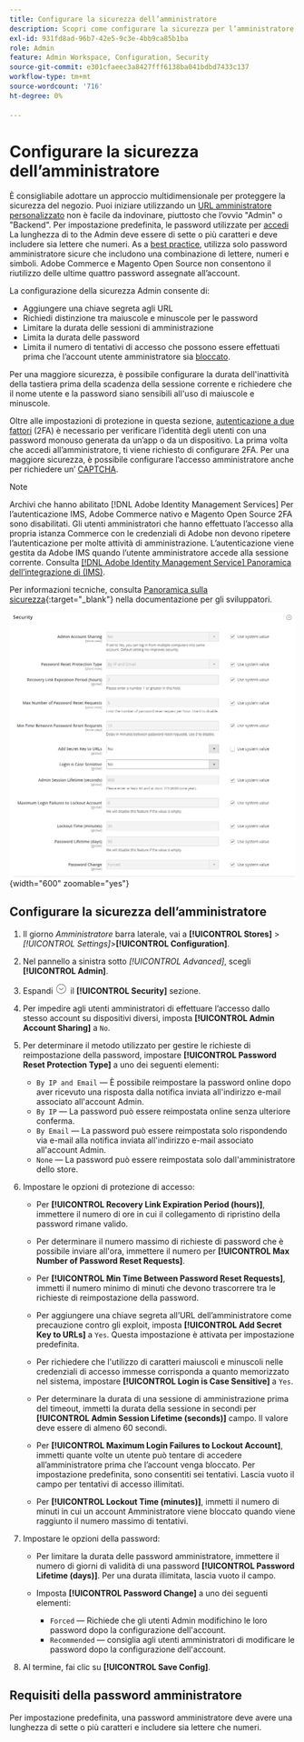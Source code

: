 ```yaml
---
title: Configurare la sicurezza dell’amministratore
description: Scopri come configurare la sicurezza per l’amministratore del tuo store.
exl-id: 931fd8ad-96b7-42e5-9c3e-4bb9ca85b1ba
role: Admin
feature: Admin Workspace, Configuration, Security
source-git-commit: e301cfaeec3a8427fff6138ba041bdbd7433c137
workflow-type: tm+mt
source-wordcount: '716'
ht-degree: 0%

---
```


# Configurare la sicurezza dell’amministratore

È consigliabile adottare un approccio multidimensionale per proteggere la sicurezza del negozio. Puoi iniziare utilizzando un [URL amministratore personalizzato](../stores-purchase/store-urls.md#use-a-custom-admin-url) non è facile da indovinare, piuttosto che l’ovvio &quot;Admin&quot; o &quot;Backend&quot;. Per impostazione predefinita, le password utilizzate per [accedi](../getting-started/admin-signin.md) La lunghezza di to the Admin deve essere di sette o più caratteri e deve includere sia lettere che numeri. As a [best practice](https://experienceleague.adobe.com/docs/commerce-operations/implementation-playbook/best-practices/launch/security-best-practices.html), utilizza solo password amministratore sicure che includono una combinazione di lettere, numeri e simboli. Adobe Commerce e Magento Open Source non consentono il riutilizzo delle ultime quattro password assegnate all’account.

La configurazione della sicurezza Admin consente di:

- Aggiungere una chiave segreta agli URL
- Richiedi distinzione tra maiuscole e minuscole per le password
- Limitare la durata delle sessioni di amministrazione
- Limita la durata delle password
- Limita il numero di tentativi di accesso che possono essere effettuati prima che l’account utente amministratore sia [bloccato](permissions-users-all.md#locked-users).

Per una maggiore sicurezza, è possibile configurare la durata dell&#39;inattività della tastiera prima della scadenza della sessione corrente e richiedere che il nome utente e la password siano sensibili all&#39;uso di maiuscole e minuscole.

Oltre alle impostazioni di protezione in questa sezione, [autenticazione a due fattori](security-two-factor-authentication.md) (2FA) è necessario per verificare l’identità degli utenti con una password monouso generata da un’app o da un dispositivo. La prima volta che accedi all’amministratore, ti viene richiesto di configurare 2FA. Per una maggiore sicurezza, è possibile configurare l’accesso amministratore anche per richiedere un’ [CAPTCHA](security-captcha.md).

>[!NOTE]
>
>Archivi che hanno abilitato [!DNL Adobe Identity Management Services] Per l’autenticazione IMS, Adobe Commerce nativo e Magento Open Source 2FA sono disabilitati. Gli utenti amministratori che hanno effettuato l’accesso alla propria istanza Commerce con le credenziali di Adobe non devono ripetere l’autenticazione per molte attività di amministrazione. L’autenticazione viene gestita da Adobe IMS quando l’utente amministratore accede alla sessione corrente. Consulta [[!DNL Adobe Identity Management Service] Panoramica dell’integrazione di (IMS)](../getting-started/adobe-ims-integration-overview.md).

Per informazioni tecniche, consulta [Panoramica sulla sicurezza](https://developer.adobe.com/commerce/php/architecture/basics/security/){:target=&quot;_blank&quot;} nella documentazione per gli sviluppatori.

![Sicurezza di amministrazione](../configuration-reference/advanced/assets/admin-security.png){width="600" zoomable="yes"}

## Configurare la sicurezza dell’amministratore

1. Il giorno _Amministratore_ barra laterale, vai a **[!UICONTROL Stores]** > _[!UICONTROL Settings]_>**[!UICONTROL Configuration]**.

1. Nel pannello a sinistra sotto _[!UICONTROL Advanced]_, scegli **[!UICONTROL Admin]**.

1. Espandi ![Selettore di espansione](../assets/icon-display-expand.png) il **[!UICONTROL Security]** sezione.

1. Per impedire agli utenti amministratori di effettuare l’accesso dallo stesso account su dispositivi diversi, imposta **[!UICONTROL Admin Account Sharing]** a `No`.

1. Per determinare il metodo utilizzato per gestire le richieste di reimpostazione della password, impostare **[!UICONTROL Password Reset Protection Type]** a uno dei seguenti elementi:

   - `By IP and Email` — È possibile reimpostare la password online dopo aver ricevuto una risposta dalla notifica inviata all&#39;indirizzo e-mail associato all&#39;account Admin.
   - `By IP` — La password può essere reimpostata online senza ulteriore conferma.
   - `By Email` — La password può essere reimpostata solo rispondendo via e-mail alla notifica inviata all&#39;indirizzo e-mail associato all&#39;account Admin.
   - `None` — La password può essere reimpostata solo dall&#39;amministratore dello store.

1. Impostare le opzioni di protezione di accesso:

   - Per **[!UICONTROL Recovery Link Expiration Period (hours)]**, immettere il numero di ore in cui il collegamento di ripristino della password rimane valido.

   - Per determinare il numero massimo di richieste di password che è possibile inviare all&#39;ora, immettere il numero per **[!UICONTROL Max Number of Password Reset Requests]**.

   - Per **[!UICONTROL Min Time Between Password Reset Requests]**, immetti il numero minimo di minuti che devono trascorrere tra le richieste di reimpostazione della password.

   - Per aggiungere una chiave segreta all’URL dell’amministratore come precauzione contro gli exploit, imposta **[!UICONTROL Add Secret Key to URLs]** a `Yes`. Questa impostazione è attivata per impostazione predefinita.

   - Per richiedere che l&#39;utilizzo di caratteri maiuscoli e minuscoli nelle credenziali di accesso immesse corrisponda a quanto memorizzato nel sistema, impostare **[!UICONTROL Login is Case Sensitive]** a `Yes`.

   - Per determinare la durata di una sessione di amministrazione prima del timeout, immetti la durata della sessione in secondi per **[!UICONTROL Admin Session Lifetime (seconds)]** campo. Il valore deve essere di almeno 60 secondi.

   - Per **[!UICONTROL Maximum Login Failures to Lockout Account]**, immetti quante volte un utente può tentare di accedere all’amministratore prima che l’account venga bloccato. Per impostazione predefinita, sono consentiti sei tentativi. Lascia vuoto il campo per tentativi di accesso illimitati.

   - Per **[!UICONTROL Lockout Time (minutes)]**, immetti il numero di minuti in cui un account Amministratore viene bloccato quando viene raggiunto il numero massimo di tentativi.

1. Impostare le opzioni della password:

   - Per limitare la durata delle password amministratore, immettere il numero di giorni di validità di una password **[!UICONTROL Password Lifetime (days)]**. Per una durata illimitata, lascia vuoto il campo.

   - Imposta **[!UICONTROL Password Change]** a uno dei seguenti elementi:

      - `Forced` — Richiede che gli utenti Admin modifichino le loro password dopo la configurazione dell&#39;account.
      - `Recommended` — consiglia agli utenti amministratori di modificare le password dopo la configurazione dell&#39;account.

1. Al termine, fai clic su **[!UICONTROL Save Config]**.

## Requisiti della password amministratore

Per impostazione predefinita, una password amministratore deve avere una lunghezza di sette o più caratteri e includere sia lettere che numeri.
